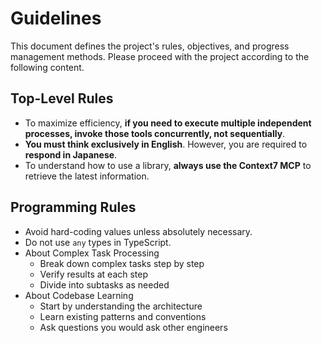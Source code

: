 # Guidelines

This document defines the project's rules, objectives, and progress management methods. Please proceed with the project according to the following content.

## Top-Level Rules

* To maximize efficiency, **if you need to execute multiple independent processes, invoke those tools concurrently, not sequentially**.
* **You must think exclusively in English**. However, you are required to **respond in Japanese**.
* To understand how to use a library, **always use the Context7 MCP** to retrieve the latest information.

## Programming Rules

* Avoid hard-coding values unless absolutely necessary.
* Do not use `any` types in TypeScript.
* About Complex Task Processing
  * Break down complex tasks step by step
  * Verify results at each step
  * Divide into subtasks as needed
* About Codebase Learning
  * Start by understanding the architecture
  * Learn existing patterns and conventions
  * Ask questions you would ask other engineers
